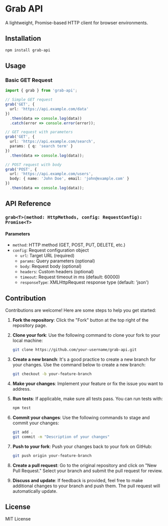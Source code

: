 # Grab API

A lightweight, Promise-based HTTP client for browser environments.

## Installation

```bash
npm install grab-api
```

## Usage

### Basic GET Request

```typescript
import { grab } from 'grab-api';

// Simple GET request
grab('GET', { 
  url: 'https://api.example.com/data' 
})
  .then(data => console.log(data))
  .catch(error => console.error(error));

// GET request with parameters
grab('GET', { 
  url: 'https://api.example.com/search',
  params: { q: 'search term' }
})
  .then(data => console.log(data));

// POST request with body
grab('POST', { 
  url: 'https://api.example.com/users',
  body: { name: 'John Doe', email: 'john@example.com' }
})
  .then(data => console.log(data));
```

## API Reference

### `grab<T>(method: HttpMethods, config: RequestConfig): Promise<T>`

#### Parameters
- `method`: HTTP method (GET, POST, PUT, DELETE, etc.)
- `config`: Request configuration object
  - `url`: Target URL (required)
  - `params`: Query parameters (optional)
  - `body`: Request body (optional)
  - `headers`: Custom headers (optional)
  - `timeout`: Request timeout in ms (default: 60000)
  - `responseType`: XMLHttpRequest response type (default: 'json')

## Contribution

Contributions are welcome! Here are some steps to help you get started:

1. **Fork the repository**: Click the "Fork" button at the top right of the repository page.
   
2. **Clone your fork**: Use the following command to clone your fork to your local machine:

   ```bash
   git clone https://github.com/your-username/grab-api.git
   ```

3. **Create a new branch**: It's a good practice to create a new branch for your changes. Use the command below to create a new branch:

   ```bash
   git checkout -b your-feature-branch
   ```

4. **Make your changes**: Implement your feature or fix the issue you want to address.

5. **Run tests**: If applicable, make sure all tests pass. You can run tests with:

   ```bash
   npm test
   ```

6. **Commit your changes**: Use the following commands to stage and commit your changes:

   ```bash
   git add .
   git commit -m "Description of your changes"
   ```

7. **Push to your fork**: Push your changes back to your fork on GitHub:

   ```bash
   git push origin your-feature-branch
   ```

8. **Create a pull request**: Go to the original repository and click on "New Pull Request." Select your branch and submit the pull request for review.

9. **Discuss and update**: If feedback is provided, feel free to make additional changes to your branch and push them. The pull request will automatically update.

## License

MIT License
